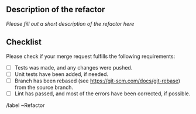 ## Description of the refactor

*Please fill out a short description of the refactor here*

## Checklist

Please check if your merge request fulfills the following requirements:

-   [ ] Tests was made, and any changes were pushed.
-   [ ] Unit tests have been added, if needed.
-   [ ] Branch has been rebased (see <https://git-scm.com/docs/git-rebase>) from the source branch.
-   [ ] Lint has passed, and most of the errors have been corrected, if possible.

/label ~Refactor
